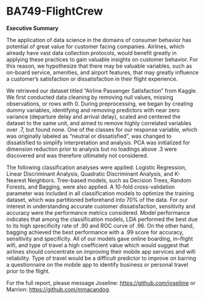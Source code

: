 # BA749-FlightCrew

<b> Executive Summary </b>

The application of data science in the domains of consumer behavior has potential of great value for customer facing companies. Airlines, which already have vast data collection protocols, would benefit greatly in applying these practices to gain valuable insights on customer behavior. For this reason, we hypothesize that there may be valuable variables, such as on-board service, amenities, and airport features, that may greatly influence a customer’s satisfaction or dissatisfaction in their flight experience.

We retrieved our dataset titled “Airline Passenger Satisfaction” from Kaggle. We first conducted data cleaning by removing null values, missing observations, or rows with 0. During preprocessing, we began by creating dummy variables, identifying and removing predictors with near zero variance (departure delay and arrival delay), scaled and centered the dataset to the same unit, and aimed to remove highly correlated variables over .7, but found none. One of the classes for our response variable, which was originally labeled as “neutral or dissatisfied”, was changed to dissatisfied to simplify interpretation and analysis.
PCA was initialized for dimension reduction prior to analysis but no loadings above .3 were discovered and was therefore ultimately not considered. 

The following classification analyses were applied: Logistic Regression, Linear Discriminant Analysis, Quadratic Discriminant Analysis, and K-Nearest Neighbors. Tree-based models, such as Decision Trees, Random Forests, and Bagging, were also applied. A 10-fold cross-validation parameter was included in all classification models to optimize the training dataset, which was partitioned beforehand into 70% of the data. For our interest in understanding accurate customer dissatisfaction, sensitivity and accuracy were the performance metrics considered. Model performance indicates that among the classification models, LDA performed the best due to its high sprecificity rate of .90 and ROC curve of .96. On the other hand, bagging achieved the best performance with a .99 score for accuracy, sensitivity and specificity. All of our models gave online boarding, in–flight wifi, and type of travel a high coefficient value which would suggest that airlines should concentrate on improving their mobile app services and wifi reliability. Type of travel would be a difficult predictor to improve on barring a questionnaire on the mobile app to identify business or personal travel prior to the flight.

For the full report, please message Joseline: https://github.com/joseliine or Marrion: https://github.com/mmacandog.
